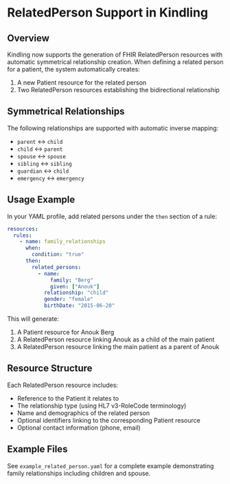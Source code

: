 # RelatedPerson Support in Kindling

## Overview
Kindling now supports the generation of FHIR RelatedPerson resources with automatic symmetrical relationship creation. When defining a related person for a patient, the system automatically creates:

1. A new Patient resource for the related person
2. Two RelatedPerson resources establishing the bidirectional relationship

## Symmetrical Relationships

The following relationships are supported with automatic inverse mapping:
- `parent` ↔ `child`
- `child` ↔ `parent`
- `spouse` ↔ `spouse`
- `sibling` ↔ `sibling`
- `guardian` ↔ `child`
- `emergency` ↔ `emergency`

## Usage Example

In your YAML profile, add related persons under the `then` section of a rule:

```yaml
resources:
  rules:
    - name: family_relationships
      when:
        condition: "true"
      then:
        related_persons:
          - name:
              family: "Berg"
              given: ["Anouk"]
            relationship: "child"
            gender: "female"
            birthDate: "2015-06-20"
```

This will generate:
1. A Patient resource for Anouk Berg
2. A RelatedPerson resource linking Anouk as a child of the main patient
3. A RelatedPerson resource linking the main patient as a parent of Anouk

## Resource Structure

Each RelatedPerson resource includes:
- Reference to the Patient it relates to
- The relationship type (using HL7 v3-RoleCode terminology)
- Name and demographics of the related person
- Optional identifiers linking to the corresponding Patient resource
- Optional contact information (phone, email)

## Example Files

See `example_related_person.yaml` for a complete example demonstrating family relationships including children and spouse.